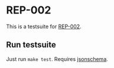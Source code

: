 # REP-002

This is a testsuite for [REP-002](https://restauth.net/REP-002).

## Run testsuite

Just run `make test`. Requires [jsonschema](https://pypi.python.org/pypi/jsonschema).
